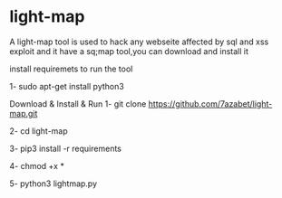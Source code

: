 # light-map
A light-map tool is used to hack any webseite affected by sql and xss exploit and it have a sq;map tool,you can download and install it

install requiremets to run the tool

1- sudo apt-get install python3 

Download & Install & Run
1- git clone https://github.com/7azabet/light-map.git

2- cd light-map

3- pip3 install -r requirements

4- chmod +x *

5- python3 lightmap.py


